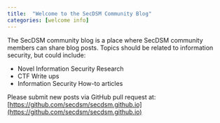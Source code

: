 ```yaml
---
title:  "Welcome to the SecDSM Community Blog"
categories: [welcome info]
---
```


The SecDSM community blog is a place where SecDSM community members can share blog posts. Topics should be related to information security, but could include:

* Novel Information Security Research
* CTF Write ups
* Information Security How-to articles

 Please submit new posts via GitHub pull request at: [https://github.com/secdsm/secdsm.github.io](https://github.com/secdsm/secdsm.github.io)

